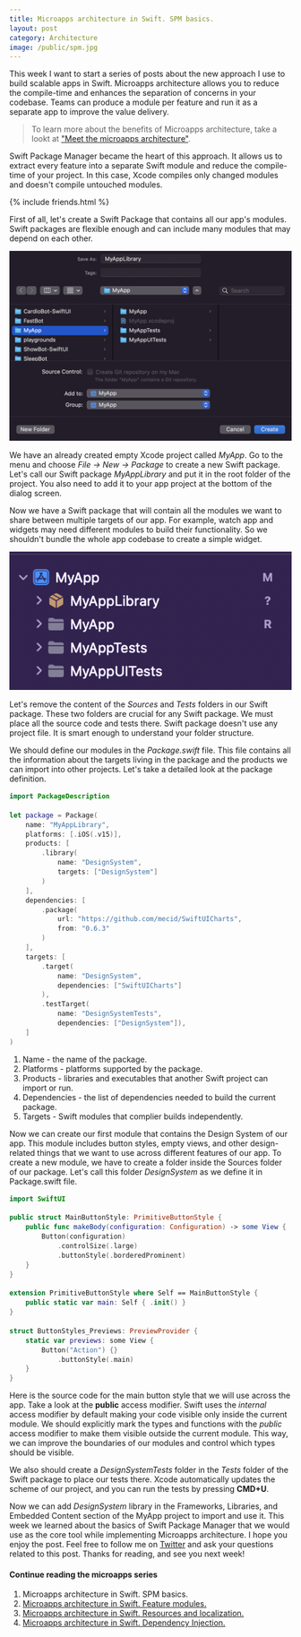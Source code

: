 ```yaml
---
title: Microapps architecture in Swift. SPM basics.
layout: post
category: Architecture
image: /public/spm.jpg
---
```


This week I want to start a series of posts about the new approach I use to build scalable apps in Swift. Microapps architecture allows you to reduce the compile-time and enhances the separation of concerns in your codebase. Teams can produce a module per feature and run it as a separate app to improve the value delivery.

> To learn more about the benefits of Microapps architecture, take a lookt at ["Meet the microapps architecture"](https://increment.com/mobile/microapps-architecture/).

Swift Package Manager became the heart of this approach. It allows us to extract every feature into a separate Swift module and reduce the compile-time of your project. In this case, Xcode compiles only changed modules and doesn't compile untouched modules.

{% include friends.html %}

First of all, let's create a Swift Package that contains all our app's modules. Swift packages are flexible enough and can include many modules that may depend on each other.

![Swift-Package-Manager-Creation](/public/spm-lib.png)

We have an already created empty Xcode project called *MyApp*. Go to the menu and choose *File -> New -> Package* to create a new Swift package. Let's call our Swift package *MyAppLibrary* and put it in the root folder of the project. You also need to add it to your app project at the bottom of the dialog screen.

Now we have a Swift package that will contain all the modules we want to share between multiple targets of our app. For example, watch app and widgets may need different modules to build their functionality. So we shouldn't bundle the whole app codebase to create a simple widget.

![Swift-Package-Manager-Project](/public/spm-project.png)

Let's remove the content of the *Sources* and *Tests* folders in our Swift package. These two folders are crucial for any Swift package. We must place all the source code and tests there. Swift package doesn't use any project file. It is smart enough to understand your folder structure.

We should define our modules in the *Package.swift* file. This file contains all the information about the targets living in the package and the products we can import into other projects. Let's take a detailed look at the package definition.

```swift
import PackageDescription

let package = Package(
    name: "MyAppLibrary",
    platforms: [.iOS(.v15)],
    products: [
        .library(
            name: "DesignSystem",
            targets: ["DesignSystem"]
        )
    ],
    dependencies: [
        .package(
            url: "https://github.com/mecid/SwiftUICharts",
            from: "0.6.3"
        )
    ],
    targets: [
        .target(
            name: "DesignSystem",
            dependencies: ["SwiftUICharts"]
        ),
        .testTarget(
            name: "DesignSystemTests",
            dependencies: ["DesignSystem"]),
    ]
)
```

1. Name - the name of the package.
2. Platforms - platforms supported by the package.
3. Products - libraries and executables that another Swift project can import or run.
4. Dependencies - the list of dependencies needed to build the current package.
5. Targets - Swift modules that complier builds independently.

Now we can create our first module that contains the Design System of our app. This module includes button styles, empty views, and other design-related things that we want to use across different features of our app. To create a new module, we have to create a folder inside the Sources folder of our package. Let's call this folder *DesignSystem* as we define it in Package.swift file.

```swift
import SwiftUI

public struct MainButtonStyle: PrimitiveButtonStyle {
    public func makeBody(configuration: Configuration) -> some View {
        Button(configuration)
            .controlSize(.large)
            .buttonStyle(.borderedProminent)
    }
}

extension PrimitiveButtonStyle where Self == MainButtonStyle {
    public static var main: Self { .init() }
}

struct ButtonStyles_Previews: PreviewProvider {
    static var previews: some View {
        Button("Action") {}
            .buttonStyle(.main)
    }
}
```

Here is the source code for the main button style that we will use across the app. Take a look at the **public** access modifier. Swift uses the *internal* access modifier by default making your code visible only inside the current module. We should explicitly mark the types and functions with the *public* access modifier to make them visible outside the current module. This way, we can improve the boundaries of our modules and control which types should be visible.

We also should create a *DesignSystemTests* folder in the *Tests* folder of the Swift package to place our tests there. Xcode automatically updates the scheme of our project, and you can run the tests by pressing **CMD+U**.

Now we can add *DesignSystem* library in the Frameworks, Libraries, and Embedded Content section of the MyApp project to import and use it. This week we learned about the basics of Swift Package Manager that we would use as the core tool while implementing Microapps architecture. I hope you enjoy the post. Feel free to follow me on [Twitter](https://twitter.com/mecid) and ask your questions related to this post. Thanks for reading, and see you next week!

#### Continue reading the microapps series
1. Microapps architecture in Swift. SPM basics.
2. [Microapps architecture in Swift. Feature modules.](/2022/01/19/microapps-architecture-in-swift-feature-modules/)
3. [Microapps architecture in Swift. Resources and localization.](/2022/01/26/microapps-architecture-in-swift-resources-and-localization/)
4. [Microapps architecture in Swift. Dependency Injection.](/2022/02/02/microapps-architecture-in-swift-dependency-injection/)
